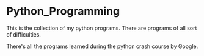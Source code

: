 # Python_Programming
This is the collection of my python programs. There are programs of all sort of difficulties. 

There's all the programs learned during the python crash course by Google.
